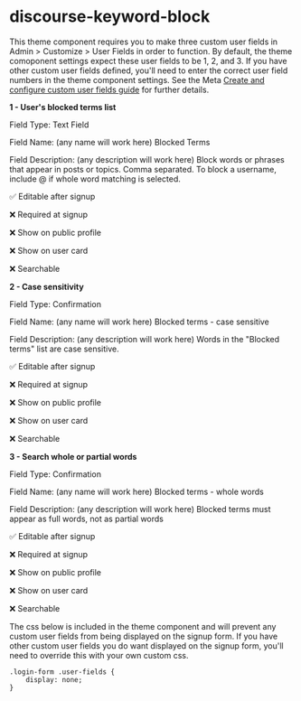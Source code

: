 # discourse-keyword-block

This theme component requires you to make three custom user fields in Admin > Customize > User Fields in order to function.  By default, the theme comoponent settings expect these user fields to be 1, 2, and 3.  If you have other custom user fields defined, you'll need to enter the correct user field numbers in the theme component settings.  See the Meta [Create and configure custom user fields guide](https://meta.discourse.org/t/create-and-configure-custom-user-fields/113192) for further details.

**1 - User's blocked terms list**

Field Type: Text Field

Field Name: (any name will work here) Blocked Terms

Field Description: (any description will work here) Block words or phrases that appear in posts or topics. Comma separated.  To block a username, include @ if whole word matching is selected.

✅ Editable after signup

❌ Required at signup

❌ Show on public profile

❌ Show on user card

❌ Searchable

**2 - Case sensitivity**

Field Type: Confirmation

Field Name: (any name will work here) Blocked terms - case sensitive

Field Description: (any description will work here) Words in the "Blocked terms" list are case sensitive.

✅ Editable after signup

❌ Required at signup

❌ Show on public profile

❌ Show on user card

❌ Searchable

**3 - Search whole or partial words**

Field Type: Confirmation

Field Name: (any name will work here) Blocked terms - whole words

Field Description: (any description will work here) Blocked terms must appear as full words, not as partial words

✅ Editable after signup

❌ Required at signup

❌ Show on public profile

❌ Show on user card

❌ Searchable

The css below is included in the theme component and will prevent any custom user fields from being displayed on the signup form.  If you have other custom user fields you do want displayed on the signup form, you'll need to override this with your own custom css.
```
.login-form .user-fields {
    display: none;
}
```
